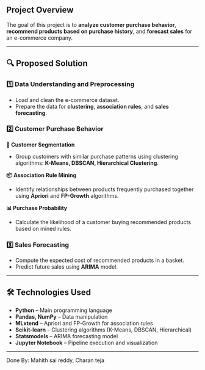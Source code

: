## Project Overview
The goal of this project is to **analyze customer purchase behavior**, **recommend products based on purchase history**, and **forecast sales** for an e-commerce company.

---

## 🔍 Proposed Solution

### 1️⃣ Data Understanding and Preprocessing
- Load and clean the e-commerce dataset.
- Prepare the data for **clustering**, **association rules**, and **sales forecasting**.

### 2️⃣ Customer Purchase Behavior

**👥 Customer Segmentation**  
- Group customers with similar purchase patterns using clustering algorithms: **K-Means, DBSCAN, Hierarchical Clustering**.

**📦 Association Rule Mining**  
- Identify relationships between products frequently purchased together using **Apriori** and **FP-Growth** algorithms.

**📊 Purchase Probability**  
- Calculate the likelihood of a customer buying recommended products based on mined rules.

### 3️⃣ Sales Forecasting
- Compute the expected cost of recommended products in a basket.  
- Predict future sales using **ARIMA** model.

---

## 🛠️ Technologies Used
- **Python** – Main programming language  
- **Pandas, NumPy** – Data manipulation  
- **MLxtend** – Apriori and FP-Growth for association rules  
- **Scikit-learn** – Clustering algorithms (K-Means, DBSCAN, Hierarchical)  
- **Statsmodels** – ARIMA forecasting model  
- **Jupyter Notebook** – Pipeline execution and visualization  

---
Done By:
Mahith sai reddy,
Charan teja

